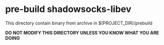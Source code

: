 # pre-build shadowsocks-libev

This directory contain binary from archive in $(PROJECT_DIR)/prebuild

**DO NOT MODIFY THIS DIRECTORY UNLESS YOU KNOW WHAT YOU ARE DOING**
